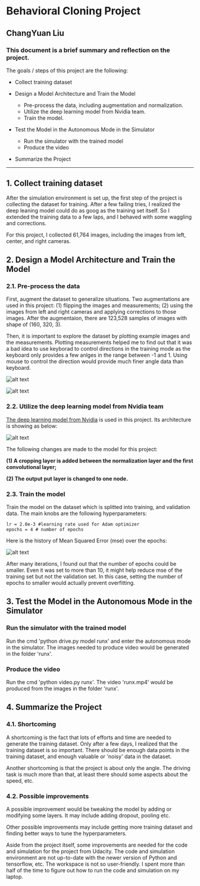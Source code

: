 # **Behavioral Cloning Project** 

## ChangYuan Liu

### This document is a brief summary and reflection on the project.

The goals / steps of this project are the following:

* Collect training dataset

* Design a Model Architecture and Train the Model
  * Pre-process the data, including augmentation and normalization.
  * Utilize the deep learning model from Nvidia team.
  * Train the model.

* Test the Model in the Autonomous Mode in the Simulator
  * Run the simulator with the trained model
  * Produce the video

* Summarize the Project
  
[//]: # (Image References)
[image1]: ./writeup_images/1_image_example.png
[image2]: ./writeup_images/2_measurements.png
[image3]: ./writeup_images/3_cnn-architecture-624x890.png
[image4]: ./writeup_images/4_train_history.png

---


## 1. Collect training dataset

After the simulation environment is set up, the first step of the project is collecting the dataset for training. After a few failing tries, I realized the deep leaning model could do as goog as the training set itself. So I extended the training data to a few laps, and I behaved with some waggling and corrections. 

For this project, I collected 61,764 images, including the images from left, center, and right cameras.

## 2. Design a Model Architecture and Train the Model

### 2.1. Pre-process the data
First, augment the dataset to generalize situations. Two augmentations are used in this project: (1) flipping the images and measurements; (2) using the images from left and right cameras and applying corrections to those images. After the augmentaion, there are 123,528 samples of images with shape of (160, 320, 3).

Then, it is important to explore the dataset by plotting example images and the measurements. Plotting measurements helped me to find out that it was a bad idea to use keyborad to control directions in the training mode as the keyboard only provides a few anlges in the range between -1 and 1. Using mouse to control the direction would provide much finer angle data than keyboard.

![alt text][image1]

![alt text][image2]

### 2.2. Utilize the deep learning model from Nvidia team

[The deep learning model from Nvidia](https://developer.nvidia.com/blog/deep-learning-self-driving-cars/) is used in this project. Its architecture is showing as below:

![alt text][image3]

The following changes are made to the model for this project:

**(1) A cropping layer is added between the normalization layer and the first convolutional layer;**

**(2) The output put layer is changed to one node.**

### 2.3. Train the model
Train the model on the dataset which is splitted into training, and validation data. The main knobs are the following hyperparameters: 

    lr = 2.0e-3 #learning rate used for Adam optimizer
    epochs = 4 # number of epochs

Here is the history of Mean Squared Error (mse) over the epochs:

![alt text][image4]

After many iterations, I found out that the number of epochs could be smaller. Even it was set to more than 10, it might help reduce mse of the training set but not the validation set. In this case, setting the number of epochs to smaller would actually prevent overfitting.

## 3. Test the Model in the Autonomous Mode in the Simulator
### Run the simulator with the trained model
Run the cmd 'python drive.py model runx' and enter the autonomous mode in the simulator. The images needed to produce video would be generated in the folder 'runx'.
### Produce the video
Run the cmd 'python video.py runx'. The video 'runx.mp4' would be produced from the images in the folder 'runx'.

## 4. Summarize the Project
### 4.1. Shortcoming

A shortcoming is the fact that lots of efforts and time are needed to generate the training dataset. Only after a few days, I realized that the training dataset is so important. There should be enough data points in the training dataset, and enough valuable or 'noisy' data in the dataset.

Another shortcoming is that the project is about only the angle. The driving task is much more than that, at least there should some aspects about the speed, etc. 

### 4.2. Possible improvements

A possible improvement would be tweaking the model by adding or modifying some layers. It may include adding dropout, pooling etc.

Other possible improvements may include getting more training dataset and finding better ways to tune the hyperparameters.

Aside from the project itself, some improvements are needed for the code and simulation for the project from Udacity. The code and simulation environment are not up-to-date with the newer version of Python and tensorflow, etc. The workspace is not so user-friendly. I spent more than half of the time to figure out how to run the code and simulation on my laptop.


